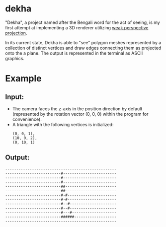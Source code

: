 # dekha

"Dekha", a project named after the Bengali word for the act of seeing, is my first attempt at implementing a 3D renderer utilizing [weak perspective projection](https://en.wikipedia.org/wiki/3D_projection#Weak_perspective_projection).

In its current state, Dekha is able to "see" polygon meshes represented by a collection of distinct vertices and draw edges connecting them as projected onto the a plane.
The output is represented in the terminal as ASCII graphics.

# Example
## Input:
  - The camera faces the z-axis in the position direction by default (represented by the rotation vector (0, 0, 0) within the program for convenience).
  - A triangle with the following vertices is initialized:
    ```
    (0, 0, 1),
    (10, 0, 2),
    (0, 10, 1)
    ```
## Output:
```
--------------------------------------------------
-------------------------#------------------------
-------------------------#------------------------
-------------------------#------------------------
-------------------------##-----------------------
-------------------------##-----------------------
-------------------------#-#----------------------
-------------------------#-#----------------------
-------------------------#--#---------------------
-------------------------#--#---------------------
-------------------------#---#--------------------
-------------------------######-------------------
--------------------------------------------------
```
